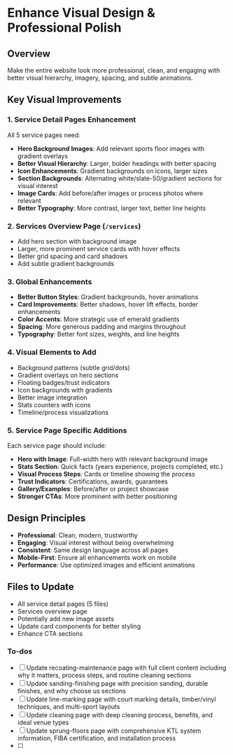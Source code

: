 <!-- cc9dd152-3ebb-4d50-bdf4-5e46426e25ca 7553535c-6259-4ef7-bf72-64ec2e8a34dc -->
# Enhance Visual Design & Professional Polish

## Overview

Make the entire website look more professional, clean, and engaging with better visual hierarchy, imagery, spacing, and subtle animations.

## Key Visual Improvements

### 1. Service Detail Pages Enhancement

All 5 service pages need:

- **Hero Background Images**: Add relevant sports floor images with gradient overlays
- **Better Visual Hierarchy**: Larger, bolder headings with better spacing
- **Icon Enhancements**: Gradient backgrounds on icons, larger sizes
- **Section Backgrounds**: Alternating white/slate-50/gradient sections for visual interest
- **Image Cards**: Add before/after images or process photos where relevant
- **Better Typography**: More contrast, larger text, better line heights

### 2. Services Overview Page (`/services`)

- Add hero section with background image
- Larger, more prominent service cards with hover effects
- Better grid spacing and card shadows
- Add subtle gradient backgrounds

### 3. Global Enhancements

- **Better Button Styles**: Gradient backgrounds, hover animations
- **Card Improvements**: Better shadows, hover lift effects, border enhancements
- **Color Accents**: More strategic use of emerald gradients
- **Spacing**: More generous padding and margins throughout
- **Typography**: Better font sizes, weights, and line heights

### 4. Visual Elements to Add

- Background patterns (subtle grid/dots)
- Gradient overlays on hero sections
- Floating badges/trust indicators
- Icon backgrounds with gradients
- Better image integration
- Stats counters with icons
- Timeline/process visualizations

### 5. Service Page Specific Additions

Each service page should include:

- **Hero with Image**: Full-width hero with relevant background image
- **Stats Section**: Quick facts (years experience, projects completed, etc.)
- **Visual Process Steps**: Cards or timeline showing the process
- **Trust Indicators**: Certifications, awards, guarantees
- **Gallery/Examples**: Before/after or project showcase
- **Stronger CTAs**: More prominent with better positioning

## Design Principles

- **Professional**: Clean, modern, trustworthy
- **Engaging**: Visual interest without being overwhelming
- **Consistent**: Same design language across all pages
- **Mobile-First**: Ensure all enhancements work on mobile
- **Performance**: Use optimized images and efficient animations

## Files to Update

- All service detail pages (5 files)
- Services overview page
- Potentially add new image assets
- Update card components for better styling
- Enhance CTA sections

### To-dos

- [ ] Update recoating-maintenance page with full client content including why it matters, process steps, and routine cleaning sections
- [ ] Update sanding-finishing page with precision sanding, durable finishes, and why choose us sections
- [ ] Update line-marking page with court marking details, timber/vinyl techniques, and multi-sport layouts
- [ ] Update cleaning page with deep cleaning process, benefits, and ideal venue types
- [ ] Update sprung-floors page with comprehensive KTL system information, FIBA certification, and installation process
- [ ] 